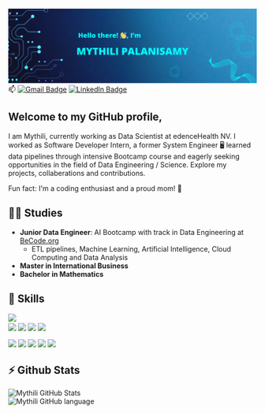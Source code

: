 ![name](images/name.png)
📫 [![Gmail Badge](https://img.shields.io/badge/Gmail-Address-informational?style=flat&logo=Gmail&logoColor=white&color=12BDBD)](mythilipsy@gmail.com)
[![LinkedIn Badge](https://img.shields.io/badge/LinkedIn-Profile-informational?style=flat&logo=linkedin&logoColor=white&color=0D76A8)](https://www.linkedin.com/in/mythili-aug/)

## Welcome to my GitHub profile,
I am Mythili, currently working as Data Scientist at edenceHealth NV. I worked as Software Developer Intern, a former System Engineer 🖥️ learned data pipelines through intensive Bootcamp course and eagerly seeking opportunities in the field of Data Engineering / Science. Explore my projects, collaberations and contributions.  

Fun fact: I'm a coding enthusiast and a proud mom! 🤱

## 🧑‍🎓 Studies
- **Junior Data Engineer**: AI Bootcamp with track in Data Engineering at [BeCode.org](https://becode.org/)
  - ETL pipelines, Machine Learning, Artificial Intelligence, Cloud Computing and Data Analysis
- **Master in International Business**
- **Bachelor in Mathematics**

## 💼 Skills
![](https://img.shields.io/badge/Code-MySQL-informational?style=flat&logo=MySQL&logoColor=white&color=4AB197)  
![](https://img.shields.io/badge/Code-Python-informational?style=flat&logo=Python&logoColor=white&color=4AB197)
![](https://img.shields.io/badge/Module-Pandas-informational?style=flat&logo=Pandas&logoColor=white&color=4AB197) 
![](https://img.shields.io/badge/Module-scikit_learn-informational?style=flat&logo=scikit_learn&logoColor=white&color=4AB197) 
![](https://img.shields.io/badge/Module-Seaborn-informational?style=flat&logo=Seaborn&logoColor=white&color=4AB197) 


![](https://img.shields.io/badge/Tool-AWS-informational?style=flat&logo=AWS&logoColor=white&color=4AB197) 
![](https://img.shields.io/badge/Tool-Jupiter-informational?style=flat&logo=Jupiter&logoColor=white&color=4AB197)
![](https://img.shields.io/badge/Tools-GitHub-informational?style=flat&logo=GitHub&logoColor=white&color=4AB197)
![](https://img.shields.io/badge/Tools-Docker-informational?style=flat&logo=docker&logoColor=white&color=4AB197)
![](https://img.shields.io/badge/Tools-Airflow-informational?style=flat&logo=Airflow&logoColor=white&color=4AB197)


  
## ⚡ Github Stats  
![Mythili GitHub Stats](https://github-readme-stats.vercel.app/api?username=MythiliPalanisamy&show_icons=true&theme=radical)  
<img src="https://github-readme-stats.vercel.app/api/top-langs/?username=MythiliPalanisamy&show_icons=true&hide_border=true&layout=compact&hide_progress=true&langs_count=10" alt="Mythili GitHub language" width="500">








